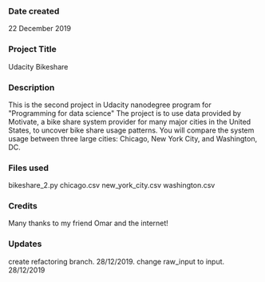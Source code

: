 ### Date created
22 December 2019

### Project Title
Udacity Bikeshare

### Description
This is the second project in Udacity nanodegree program for "Programming for data science"
The project is to use data provided by Motivate, a bike share system provider for many major cities in the United States, to uncover bike share usage patterns. You will compare the system usage between three large cities: Chicago, New York City, and Washington, DC.

### Files used
bikeshare_2.py
chicago.csv
new_york_city.csv
washington.csv

### Credits
Many thanks to my friend Omar and the internet!

### Updates
create refactoring branch. 28/12/2019.
change raw_input to input. 28/12/2019

